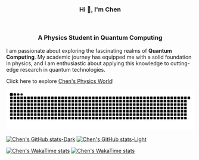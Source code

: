 <h3 align="center">Hi 👋, I'm Chen</h3>  
<h3 align="center">A Physics Student in Quantum Computing</h3>


I am passionate about exploring the fascinating realms of **Quantum Computing**. My academic journey has equipped me with a solid foundation in physics, and I am enthusiastic about applying this knowledge to cutting-edge research in quantum technologies.

Click here to explore [Chen's Physics World](https://chenx820.github.io/)!  


<picture align="center">
  <source media="(prefers-color-scheme: dark)" srcset="https://raw.githubusercontent.com/chenx820/chenx820/output/github-contribution-grid-snake-dark.svg">
  <source media="(prefers-color-scheme: light)" srcset="https://raw.githubusercontent.com/chenx820/chenx820/output/github-contribution-grid-snake.svg">
  <img alt="github contribution grid snake animation" src="https://raw.githubusercontent.com/chenx820/chenx820/output/github-contribution-grid-snake.svg">
</picture>

[![Chen's GitHub stats-Dark](https://github-readme-stats.vercel.app/api?username=chenx820&show_icons=true&count_private=true&hide_border=true&rank_icon=github&hide=prs,issues,contribs&theme=merko#gh-dark-mode-only)](https://github.com/chenx820#gh-dark-mode-only)
[![Chen's GitHub stats-Light](https://github-readme-stats.vercel.app/api?username=chenx820&show_icons=true&count_private=true&hide_border=true&rank_icon=github&bg_color=false&hide=prs,issues,contribs&theme=catppuccin_latte#gh-light-mode-only)](https://github.com/chenx820#gh-light-mode-only)         

[![Chen's WakaTime stats](https://github-readme-stats.vercel.app/api/wakatime?username=chenx820&theme=merko#gh-dark-mode-only)](https://github.com/chenx820#gh-dark-mode-only)
[![Chen's WakaTime stats](https://github-readme-stats.vercel.app/api/wakatime?username=chenx820&bg_color=false&theme=&theme=catppuccin_latte#gh-light-mode-only)](https://github.com/chenx820#gh-light-mode-only)
